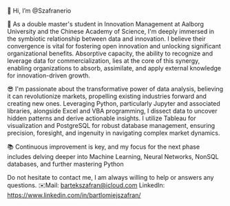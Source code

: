 👋 Hi, I’m @Szafranerio

🧐 As a double master's student in Innovation Management at Aalborg University and the Chinese Academy of Science, I'm deeply immersed in the symbiotic relationship between data and innovation. I believe their convergence is vital for fostering open innovation and unlocking significant organizational benefits. Absorptive capacity, the ability to recognize and leverage data for commercialization, lies at the core of this synergy, enabling organizations to absorb, assimilate, and apply external knowledge for innovation-driven growth.

😎 I'm passionate about the transformative power of data analysis, believing it can revolutionize markets, propelling existing industries forward and creating new ones. Leveraging Python, particularly Jupyter and associated libraries, alongside Excel and VBA programming, I dissect data to uncover hidden patterns and derive actionable insights. I utilize Tableau for visualization and PostgreSQL for robust database management, ensuring precision, foresight, and ingenuity in navigating complex market dynamics.

📚 Continuous improvement is key, and my focus for the next phase includes delving deeper into Machine Learning, Neural Networks, NonSQL databases, and further mastering Python

Do not hesitate to contact me, I am always willing to help or answers any questions.
✉️Mail: bartekszafran@icloud.com
LinkedIn: https://www.linkedin.com/in/bartlomiejszafran/



<!---
Szafranerio/Szafranerio is a ✨ special ✨ repository because its `README.md` (this file) appears on your GitHub profile.
You can click the Preview link to take a look at your changes.
--->
